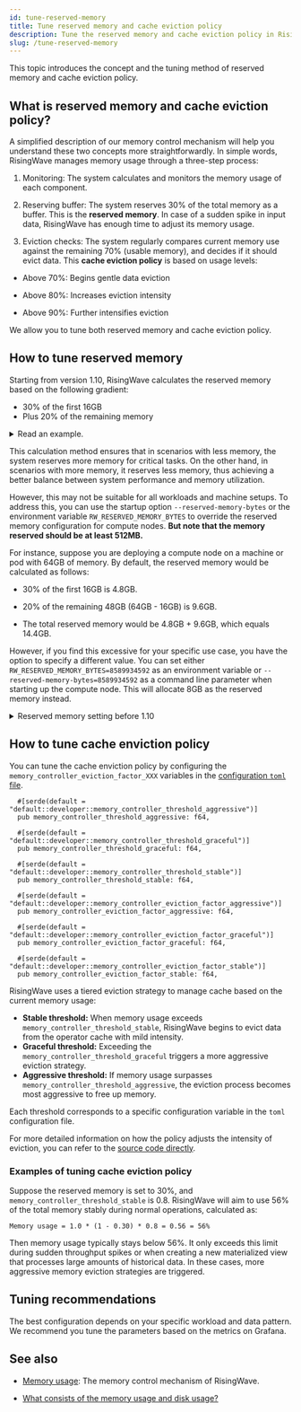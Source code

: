 ```yaml
---
id: tune-reserved-memory
title: Tune reserved memory and cache eviction policy
description: Tune the reserved memory and cache eviction policy in RisingWave.
slug: /tune-reserved-memory
---
```

<head>
  <link rel="canonical" href="https://docs.risingwave.com/docs/current/tune-reserved-memory/" />
</head>

This topic introduces the concept and the tuning method of reserved memory and cache eviction policy.

## What is reserved memory and cache eviction policy?

A simplified description of our memory control mechanism will help you understand these two concepts more straightforwardly. In simple words, RisingWave manages memory usage through a three-step process:

1. Monitoring: The system calculates and monitors the memory usage of each component.

2. Reserving buffer: The system reserves 30% of the total memory as a buffer. This is the **reserved memory**. In case of a sudden spike in input data, RisingWave has enough time to adjust its memory usage.

3. Eviction checks: The system regularly compares current memory use against the remaining 70% (usable memory), and decides if it should evict data. This  **cache eviction policy** is based on usage levels:

- Above 70%: Begins gentle data eviction

- Above 80%: Increases eviction intensity

- Above 90%: Further intensifies eviction

We allow you to tune both reserved memory and cache eviction policy.

## How to tune reserved memory

Starting from version 1.10, RisingWave calculates the reserved memory based on the following gradient:

- 30% of the first 16GB
- Plus 20% of the remaining memory

<details>
<summary>Read an example.</summary>
For example, let's consider a compute node with 32GB of memory. The reserved memory would be calculated as follows:

- 30% of the first 16GB is 4.8GB.

- 20% of the remaining 16GB is 3.2GB.

- The total reserved memory is 4.8GB + 3.2GB = 8GB.

</details>

This calculation method ensures that in scenarios with less memory, the system reserves more memory for critical tasks. On the other hand, in scenarios with more memory, it reserves less memory, thus achieving a better balance between system performance and memory utilization.

However, this may not be suitable for all workloads and machine setups. To address this, you can use the startup option `--reserved-memory-bytes` or the environment variable `RW_RESERVED_MEMORY_BYTES` to override the reserved memory configuration for compute nodes. **But note that the memory reserved should be at least 512MB.**

For instance, suppose you are deploying a compute node on a machine or pod with 64GB of memory. By default, the reserved memory would be calculated as follows:

- 30% of the first 16GB is 4.8GB.

- 20% of the remaining 48GB (64GB - 16GB) is 9.6GB.

- The total reserved memory would be 4.8GB + 9.6GB, which equals 14.4GB.

However, if you find this excessive for your specific use case, you have the option to specify a different value. You can set either `RW_RESERVED_MEMORY_BYTES=8589934592` as an environment variable or `--reserved-memory-bytes=8589934592` as a command line parameter when starting up the compute node. This will allocate 8GB as the reserved memory instead.

<details>
<summary>Reserved memory setting before 1.10</summary>

Before version 1.9, RisingWave just allocated 30% of the total memory as reserved memory by default. However, through practical application, we realized that this default setting may not be suitable for all scenarios. Therefore, in version 1.9, we introduced the ability to customize the reserved memory.

To further optimize this feature, we changed the calculation method for reserved memory in version 1.10 and introduced the current gradient calculation method. These changes improve memory utilization and provide enhanced performance for our users.

By continuously improving the reserved memory feature, we strive to offer a more flexible and efficient memory management solution to meet the diverse needs of our users.
</details>

## How to tune cache enviction policy

You can tune the cache enviction policy by configuring the `memory_controller_eviction_factor_XXX` variables in the [configuration `toml` file](https://github.com/risingwavelabs/risingwave/tree/main/src/config).

```plain title="Variables in the configuration toml file"
  #[serde(default = "default::developer::memory_controller_threshold_aggressive")]
  pub memory_controller_threshold_aggressive: f64,

  #[serde(default = "default::developer::memory_controller_threshold_graceful")]
  pub memory_controller_threshold_graceful: f64,

  #[serde(default = "default::developer::memory_controller_threshold_stable")]
  pub memory_controller_threshold_stable: f64,

  #[serde(default = "default::developer::memory_controller_eviction_factor_aggressive")]
  pub memory_controller_eviction_factor_aggressive: f64,

  #[serde(default = "default::developer::memory_controller_eviction_factor_graceful")]
  pub memory_controller_eviction_factor_graceful: f64,

  #[serde(default = "default::developer::memory_controller_eviction_factor_stable")]
  pub memory_controller_eviction_factor_stable: f64,
```

RisingWave uses a tiered eviction strategy to manage cache based on the current memory usage:

- **Stable threshold:** When memory usage exceeds `memory_controller_threshold_stable`, RisingWave begins to evict data from the operator cache with mild intensity.
- **Graceful threshold:** Exceeding the `memory_controller_threshold_graceful` triggers a more aggressive eviction strategy.
- **Aggressive threshold:** If memory usage surpasses `memory_controller_threshold_aggressive`, the eviction process becomes most aggressive to free up memory.

Each threshold corresponds to a specific configuration variable in the `toml` configuration file.

For more detailed information on how the policy adjusts the intensity of eviction, you can refer to the [source code directly](https://github.com/risingwavelabs/risingwave/blob/main/src/compute/src/memory/controller.rs).

### Examples of tuning cache eviction policy

Suppose the reserved memory is set to 30%, and `memory_controller_threshold_stable` is 0.8. RisingWave will aim to use 56% of the total memory stably during normal operations, calculated as:

```plain
Memory usage = 1.0 * (1 - 0.30) * 0.8 = 0.56 = 56%
```

Then memory usage typically stays below 56%. It only exceeds this limit during sudden throughput spikes or when creating a new materialized view that processes large amounts of historical data. In these cases, more aggressive memory eviction strategies are triggered.

## Tuning recommendations

The best configuration depends on your specific workload and data pattern. We recommend you tune the parameters based on the metrics on Grafana.

## See also

- [Memory usage](/performance/performance-metrics.md#memory-usage): The memory control mechanism of RisingWave.

- [What consists of the memory usage and disk usage?](/rw-faq.md#what-consists-of-the-memory-usage-and-disk-usage)